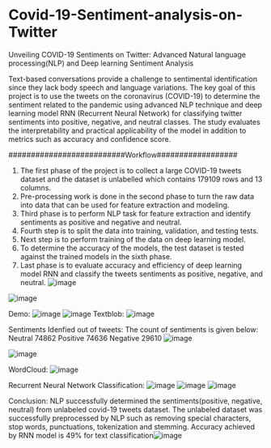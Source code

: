 # Covid-19-Sentiment-analysis-on-Twitter
Unveiling COVID-19 Sentiments on Twitter: Advanced Natural language processing(NLP) and Deep learning Sentiment Analysis

Text-based conversations provide a challenge to sentimental identification since they lack body speech and language variations. The key goal of this project is to use the tweets on the coronavirus (COVID-19) to determine the sentiment related to the pandemic using advanced NLP technique and deep learning model RNN (Recurrent Neural Network) for classifying twitter sentiments into positive, negative, and neutral classes. The study evaluates the interpretability and practical applicability of the model in addition to metrics such as accuracy and confidence score. 

##########################Workflow##################
1. The first phase of the project is to collect a large COVID-19 tweets dataset and the dataset is unlabelled which contains 179109 rows and 13 columns.
2. Pre-processing work is done in the second phase to turn the raw data into data that can be used for feature extraction and modeling.
3. Third phase is to perform NLP task for feature extraction and identify sentiments as positive and negative and neutral.
4. Fourth step is to split the data into training, validation, and testing tests.
5. Next step is to perform training of the data on deep learning model.
6. To determine the accuracy of the models, the test dataset is tested against the trained models in the sixth phase.
7. Last phase is to evaluate accuracy and efficiency of deep learning model RNN and classify the tweets sentiments as positive, negative, and neutral.
![image](https://github.com/user-attachments/assets/9cf5671e-4a6d-47c6-8163-bd5f38f79b33)

![image](https://github.com/user-attachments/assets/11e2470a-2261-4042-90a2-69332253739f)

Demo:
![image](https://github.com/user-attachments/assets/e3c3cb2e-9b08-41d5-bb21-9a0a5099d814)
![image](https://github.com/user-attachments/assets/cd12f7bc-75b4-4e67-90bd-2644d319a334)
Textblob:
![image](https://github.com/user-attachments/assets/3cec35f4-6810-45cd-95e7-47856b3965c2)

Sentiments Idenfied out of tweets:
The count of sentiments is given below:
Neutral     74862
Positive    74636
Negative    29610
![image](https://github.com/user-attachments/assets/fa715c25-59c0-4c09-b8c9-56571ddf4750)

![image](https://github.com/user-attachments/assets/571de00e-3ce9-4aff-92fb-d9f41701667d)

WordCloud:
![image](https://github.com/user-attachments/assets/ced5119a-9c4a-4681-a7ba-c5e61fc4b834)

Recurrent Neural Network Classification:
![image](https://github.com/user-attachments/assets/0c9dfae2-078a-47c5-9511-656dcefcc0f2)
![image](https://github.com/user-attachments/assets/994adf39-dd85-4ca6-8e17-e702e2697e43)
![image](https://github.com/user-attachments/assets/12b1dba8-9a1a-4017-ba80-af6711d8bb53)

Conclusion:
NLP successfully determined the sentiments(positive, negative, neutral) from unlabeled covid-19 tweets dataset.
The unlabeled dataset was successfully preprocessed by NLP such as removing special characters, stop words, punctuations, tokenization and stemming.
Accuracy achieved by RNN model is 49% for text classification![image](https://github.com/user-attachments/assets/258a7482-1bda-4cc8-934e-7a650fe2524c)










